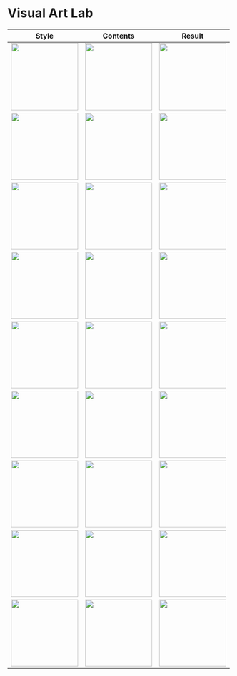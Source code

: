 # Visual Art Lab
| Style | Contents | Result |
|:--------:|:--------:|:--------:|
| <img src="https://www.dropbox.com/s/d61agmdfpsbaikx/1style0.jpg?raw=1" height="150"> | <img src="https://www.dropbox.com/s/cdzomqppyukibdc/src0.jpg?raw=1" height="150"> | <img src="@@@@@@@@@@@@@@@@@@@@@" height="150">  |
|<img src="https://www.dropbox.com/s/p9qd6cgtr7nsaer/1style1.jpg?raw=1" height="150"> | <img src="https://www.dropbox.com/s/cdzomqppyukibdc/src0.jpg?raw=1" height="150"> | <img src="@@@@@@@@@@@@@@@@@@@@@" height="150"> |
|<img src="https://www.dropbox.com/s/wiz0wwq3axr2ymt/1style2.jpg?raw=1" height="150"> | <img src="https://www.dropbox.com/s/cdzomqppyukibdc/src0.jpg?raw=1" height="150"> | <img src="@@@@@@@@@@@@@@@@@@@@@" height="150"> |
|<img src="https://www.dropbox.com/s/6b8z6zux3ckw6yv/1style3.jpg?raw=1" height="150"> | <img src="https://www.dropbox.com/s/cdzomqppyukibdc/src0.jpg?raw=1" height="150"> | <img src="@@@@@@@@@@@@@@@@@@@@@" height="150"> |
|<img src="https://www.dropbox.com/s/5ugsykqqh2bxicu/1style4.jpg?raw=1" height="150"> | <img src="https://www.dropbox.com/s/cdzomqppyukibdc/src0.jpg?raw=1" height="150"> | <img src="@@@@@@@@@@@@@@@@@@@@@" height="150"> |
|<img src="https://www.dropbox.com/s/6w0exhl324qn02e/1style5.jpg?dl=0" height="150"> | <img src="https://www.dropbox.com/s/cdzomqppyukibdc/src0.jpg?raw=1" height="150"> | <img src="@@@@@@@@@@@@@@@@@@@@@" height="150"> |
|<img src="########################" height="150"> | <img src="https://www.dropbox.com/s/cdzomqppyukibdc/src0.jpg?raw=1" height="150"> | <img src="@@@@@@@@@@@@@@@@@@@@@" height="150"> |
|<img src="########################" height="150"> | <img src="https://www.dropbox.com/s/cdzomqppyukibdc/src0.jpg?raw=1" height="150"> | <img src="@@@@@@@@@@@@@@@@@@@@@" height="150"> |
|<img src="########################" height="150"> | <img src="https://www.dropbox.com/s/cdzomqppyukibdc/src0.jpg?raw=1" height="150"> | <img src="@@@@@@@@@@@@@@@@@@@@@" height="150"> |

